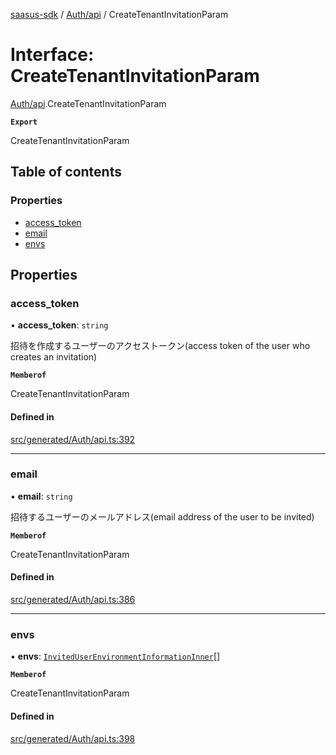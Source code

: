 [saasus-sdk](../README.md) / [Auth/api](../modules/Auth_api.md) / CreateTenantInvitationParam

# Interface: CreateTenantInvitationParam

[Auth/api](../modules/Auth_api.md).CreateTenantInvitationParam

**`Export`**

CreateTenantInvitationParam

## Table of contents

### Properties

- [access\_token](Auth_api.CreateTenantInvitationParam.md#access_token)
- [email](Auth_api.CreateTenantInvitationParam.md#email)
- [envs](Auth_api.CreateTenantInvitationParam.md#envs)

## Properties

### access\_token

• **access\_token**: `string`

招待を作成するユーザーのアクセストークン(access token of the user who creates an invitation)

**`Memberof`**

CreateTenantInvitationParam

#### Defined in

[src/generated/Auth/api.ts:392](https://github.com/saasus-platform/saasus-sdk-javascript/blob/55abc15/src/generated/Auth/api.ts#L392)

___

### email

• **email**: `string`

招待するユーザーのメールアドレス(email address of the user to be invited)

**`Memberof`**

CreateTenantInvitationParam

#### Defined in

[src/generated/Auth/api.ts:386](https://github.com/saasus-platform/saasus-sdk-javascript/blob/55abc15/src/generated/Auth/api.ts#L386)

___

### envs

• **envs**: [`InvitedUserEnvironmentInformationInner`](Auth_api.InvitedUserEnvironmentInformationInner.md)[]

**`Memberof`**

CreateTenantInvitationParam

#### Defined in

[src/generated/Auth/api.ts:398](https://github.com/saasus-platform/saasus-sdk-javascript/blob/55abc15/src/generated/Auth/api.ts#L398)
